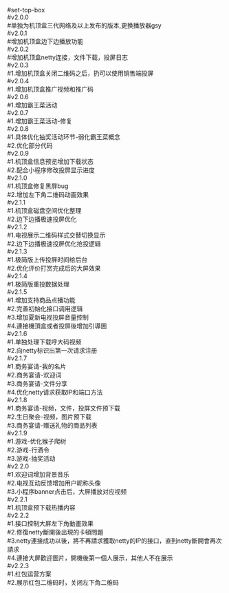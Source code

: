 #set-top-box</br>
#v2.0.0</br>
#单独为机顶盒三代网络及以上发布的版本,更换播放器gsy</br>
#v2.0.1</br>
#增加机顶盒边下边播放功能</br>
#v2.0.2</br>
#增加机顶盒netty连接，文件下载，投屏日志</br>
#v2.0.3</br>
#1.增加机顶盒关闭二维码之后，扔可以使用销售端投屏</br>
#v2.0.4</br>
#1.增加机顶盒推广视频和推广码</br>
#v2.0.6</br>
#1.增加霸王菜活动</br>
#v2.0.7</br>
#1.增加霸王菜活动-修复</br>
#v2.0.8</br>
#1.具体优化抽奖活动环节-弱化霸王菜概念</br>
#2.优化部分代码</br>
#v2.0.9</br>
#1.机顶盒信息预览增加下载状态</br>
#2.配合小程序修改投屏显示进度</br>
#v2.1.0</br>
#1.机顶盒修复黑屏bug</br>
#2.增加左下角二维码动画效果</br>
#v2.1.1</br>
#1.机顶盒磁盘空间优化整理</br>
#2.边下边播极速投屏优化</br>
#v2.1.2</br>
#1.电视展示二维码样式交替切换显示</br>
#2.边下边播极速投屏优化抢投逻辑</br>
#v2.1.3</br>
#1.极简版上传投屏时间给后台</br>
#2.优化评价打赏完成后的大屏效果</br>
#v2.1.4</br>
#1.极简版重投数据处理</br>
#v2.1.5</br>
#1.增加支持商品点播功能</br>
#2.完善初始化接口调用逻辑</br>
#3.增加夏新电视投屏音量控制</br>
#4.連接機頂盒或者投屏後增加引導圖</br>
#v2.1.6</br>
#1.单独处理下载呼大码视频</br>
#2.向netty标识出第一次请求注册</br>
#v2.1.7</br>
#1.商务宴请-我的名片</br>
#2.商务宴请-欢迎词</br>
#3.商务宴请-文件分享</br>
#4.优化netty请求获取IP和端口方法<br>
#v2.1.8</br>
#1.商务宴请-视频，文件，投屏文件预下载</br>
#2.生日聚会-视频，图片预下载</br>
#3.商务宴请-赠送礼物的商品列表<br>
#v2.1.9</br>
#1.游戏-优化猴子爬树</br>
#2.游戏-行酒令</br>
#3.游戏-抽奖活动<br>
#v2.2.0</br>
#1.欢迎词增加背景音乐</br>
#2.电视互动反馈增加用户昵称头像</br>
#3.小程序banner点击后，大屏播放对应视频</br>
#v2.2.1</br>
#1.机顶盒预下载热播内容</br>
#v2.2.2</br>
#1.接口控制大屏左下角動畫效果</br>
#2.修復netty斷開後出現的卡頓問題</br>
#3.netty連接成功以後，將不再請求獲取netty的IP的接口，直到netty斷開會再次請求</br>
#4.連接大屏歡迎圖片，開機後第一個人展示，其他人不在展示</br>
#v2.2.3</br>
#1.红包运营方案</br>
#2.展示红包二维码时，关闭左下角二维码</br>